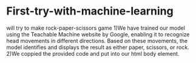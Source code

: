 # First-try-with-machine-learning

will try to make rock-paper-scissors game
1)We have trained our model using the Teachable Machine website by Google, enabling it to recognize head movements in different directions. Based on these movements, the model identifies and displays the result as either paper, scissors, or rock.
2)We coppied the provided code and put into our html body element.
